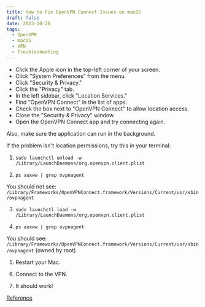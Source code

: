 ```yaml
---
title: How to Fix OpenVPN Connect Issues on macOS
draft: false
date: 2023-10-20
tags:
  - OpenVPN
  - macOS
  - VPN
  - Troubleshooting
---
```


- Click the Apple icon in the top-left corner of your screen.
- Click "System Preferences" from the menu.
- Click "Security & Privacy."
- Click the "Privacy" tab.
- In the left sidebar, click "Location Services."
- Find "OpenVPN Connect" in the list of apps.
- Check the box next to "OpenVPN Connect" to allow location access.
- Close the "Security & Privacy" window.
- Open the OpenVPN Connect app and try connecting again.

Also, make sure the application can run in the background.

If the problem isn't location permissions, try this in your terminal:

1.  `sudo launchctl unload -w /Library/LaunchDaemons/org.openvpn.client.plist`

2.  `ps auxww | grep ovpnagent`

You should not see: `/Library/Frameworks/OpenVPNConnect.framework/Versions/Current/usr/sbin/ovpnagent`

3.  `sudo launchctl load -w /Library/LaunchDaemons/org.openvpn.client.plist`

4.  `ps auxww | grep ovpnagent`

You should see: `/Library/Frameworks/OpenVPNConnect.framework/Versions/Current/usr/sbin/ovpnagent` (owned by root)

5.  Restart your Mac.

6.  Connect to the VPN.

7.  It should work!

[Reference](https://www.reddit.com/r/OpenVPN/comments/wsfj2f/error_calling_protect_method_on_socket_macos_124/)
